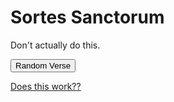 # Sortes Sanctorum

Don't actually do this.

<div id="sortes"></div>

<button id="generate">Random Verse</button>
<div id="verse"></div>

<a href="https://api.biblia.com/v1/bible/content/kjv.html?passage=John3.16&key=b74dfab83a3e06f0f01850c93466c29d">Does this work??</a>

<script src="https://code.jquery.com/jquery-3.2.1.min.js"></script>
<script>
var api_key = "b74dfab83a3e06f0f01850c93466c29d"
var url = "https://api.biblia.com/v1/bible/content/kjv.txt?passage=John3.16&key=" + api_key

$("#generate").click(function(){
    chapter = Math.floor(Math.random() * (+4 - +1)) + +1;
    verse = Math.floor(Math.random() * (+10 - +1)) + +1;
    var url = "https://api.biblia.com/v1/bible/content/kjv.txt?passage=John" + chapter + "." + verse + "&key=" + api_key
    fetch(url)
        .then(function(data) {
            console.log("Hi...")
            return data.text();
        })
        .then(function(text) {
            $("#verse").html = text
            console.log(text)
        })
        .catch(function(error) {
            console.log(error)
        })
});
/*var xhttp = new XMLHttpRequest();
xhttp.onreadystatechange = function() {
    if (this.readyState == 4 && this.status == 200) {
        response = JSON.parse(this.responseText)
        console.log(this.responseText)
        console.log(response)
        document.getElementById("sortes").innerHTML = this.responseText
    }
}
xhttp.open("GET", url, true);
xhttp.send();
*/
</script>
